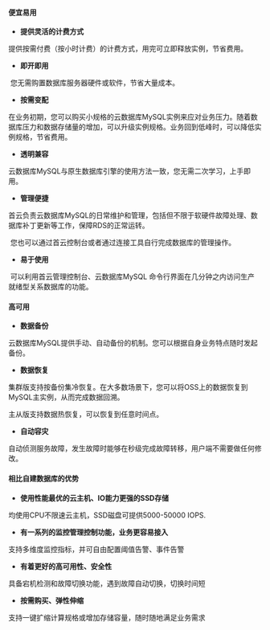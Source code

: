 #### 便宜易用

- **提供灵活的计费方式**

​     提供按需付费（按小时计费）的计费方式，用完可立即释放实例，节省费用。

- **即开即用**

​     您无需购置数据库服务器硬件或软件，节省大量成本。

- **按需变配**

​     在业务初期，您可以购买小规格的云数据库MySQL实例来应对业务压力。随着数据库压力和数据存储量的增加，可以升级实例规格。业务回到低峰时，可以降低实例规格，节省费用。

- **透明兼容**

​     云数据库MySQL与原生数据库引擎的使用方法一致，您无需二次学习，上手即用。

- **管理便捷**

​     首云负责云数据库MySQL的日常维护和管理，包括但不限于软硬件故障处理、数据库补丁更新等工作，保障RDS的正常运转。

​     您也可以通过首云控制台或者通过连接工具自行完成数据库的管理操作。

- **易于使用**

​      可以利用首云管理控制台、云数据库MySQL 命令行界面在几分钟之内访问生产就绪型关系数据库的功能。



#### 高可用

- **数据备份**

云数据库MySQL提供手动、自动备份的机制。您可以根据自身业务特点随时发起备份。

- **数据恢复**

集群版支持按备份集冷恢复。在大多数场景下，您可以将OSS上的数据恢复到MySQL主实例，从而完成数据回溯。

主从版支持数据热恢复，可以恢复到任意时间点。

- **自动容灾**

自动侦测服务故障，发生故障时能够在秒级完成故障转移，用户端不需要做任何修改。



#### 相比自建数据库的优势

- **使用性能最优的云主机、IO能力更强的SSD存储**

均使用CPU不限速云主机，SSD磁盘可提供5000-50000 IOPS.

- **有一系列的监控管理控制功能，业务更容易接入**

支持多维度监控指标，并可自由配置阈值告警、事件告警

- **有着更好的高可用性、安全性**

具备宕机检测和故障切换功能，遇到故障自动切换，切换时间短

- **按需购买、弹性伸缩**

支持一键扩缩计算规格或增加存储容量，随时随地满足业务需求